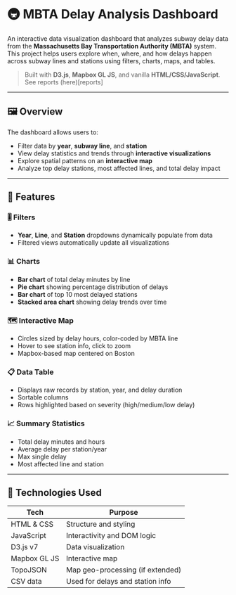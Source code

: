 # 🚇 MBTA Delay Analysis Dashboard

An interactive data visualization dashboard that analyzes subway delay data from the **Massachusetts Bay Transportation Authority (MBTA)** system. This project helps users explore when, where, and how delays happen across subway lines and stations using filters, charts, maps, and tables.

> Built with **D3.js**, **Mapbox GL JS**, and vanilla **HTML/CSS/JavaScript**.
> See reports (here)[reports]

---

## 🖼️ Overview

The dashboard allows users to:

- Filter data by **year**, **subway line**, and **station**
- View delay statistics and trends through **interactive visualizations**
- Explore spatial patterns on an **interactive map**
- Analyze top delay stations, most affected lines, and total delay impact


---

## 🔧 Features

### 🎚 Filters
- **Year**, **Line**, and **Station** dropdowns dynamically populate from data
- Filtered views automatically update all visualizations

### 📊 Charts
- **Bar chart** of total delay minutes by line
- **Pie chart** showing percentage distribution of delays
- **Bar chart** of top 10 most delayed stations
- **Stacked area chart** showing delay trends over time

### 🗺️ Interactive Map
- Circles sized by delay hours, color-coded by MBTA line
- Hover to see station info, click to zoom
- Mapbox-based map centered on Boston

### 📋 Data Table
- Displays raw records by station, year, and delay duration
- Sortable columns
- Rows highlighted based on severity (high/medium/low delay)

### 📈 Summary Statistics
- Total delay minutes and hours
- Average delay per station/year
- Max single delay
- Most affected line and station

---

## 🧰 Technologies Used

| Tech         | Purpose                          |
|--------------|----------------------------------|
| HTML & CSS   | Structure and styling            |
| JavaScript   | Interactivity and DOM logic      |
| D3.js v7     | Data visualization               |
| Mapbox GL JS | Interactive map                  |
| TopoJSON     | Map geo-processing (if extended) |
| CSV data     | Used for delays and station info |
